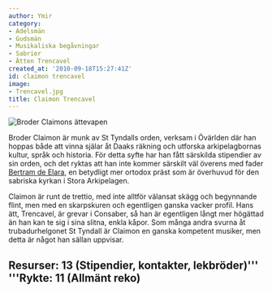 ```yaml
---
author: Ymir
category:
- Adelsmän
- Gudsmän
- Musikaliska begåvningar
- Sabrier
- Ätten Trencavel
created_at: '2010-09-18T15:27:41Z'
id: claimon trencavel
image:
- Trencavel.jpg
title: Claimon Trencavel
---
```

![Broder Claimons ättevapen]

Broder Claimon är munk av St Tyndalls orden, verksam i Övärlden där han hoppas både att vinna själar åt Daaks räkning och utforska arkipelagbornas kultur, språk och historia. För detta syfte har han fått särskilda stipendier av sin orden, och det ryktas att han inte kommer särskilt väl överens med fader [Bertram de Elara], en betydligt mer ortodox präst som är överhuvud för den sabriska kyrkan i Stora Arkipelagen.

Claimon är runt de trettio, med inte alltför välansat skägg och begynnande flint, men med en skarpskuren och egentligen ganska vacker profil. Hans ätt, Trencavel, är grevar i Consaber, så han är egentligen långt mer högättad än han kan te sig i sina slitna, enkla kåpor. Som många andra svurna åt trubadurhelgonet St Tyndall är Claimon en ganska kompetent musiker, men detta är något han sällan uppvisar.

## Resurser: 13 (Stipendier, kontakter, lekbröder)''' '''Rykte: 11 (Allmänt reko)

  [Broder Claimons ättevapen]: Trencavel.jpg "Broder Claimons ättevapen"
  [Bertram de Elara]: Bertram_de_Elara